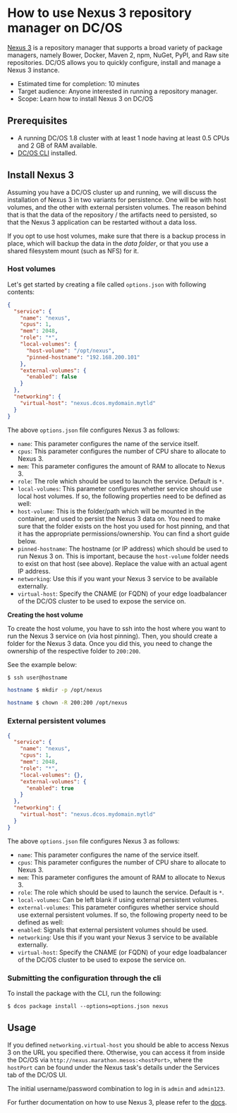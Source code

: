 # How to use Nexus 3 repository manager on DC/OS

[Nexus 3](http://www.sonatype.org/nexus/) is a repository manager that supports a broad variety of package managers, namely Bower, Docker, Maven 2, npm, NuGet, PyPI, and Raw site repositories. DC/OS allows you to quickly configure, install and manage a Nexus 3 instance.

- Estimated time for completion: 10 minutes
- Target audience: Anyone interested in running a repository manager.
- Scope: Learn how to install Nexus 3 on DC/OS

## Prerequisites

- A running DC/OS 1.8 cluster with at least 1 node having at least 0.5 CPUs and 2 GB of RAM available.
- [DC/OS CLI](https://dcos.io/docs/1.8/usage/cli/install/) installed.

## Install Nexus 3

Assuming you have a DC/OS cluster up and running, we will discuss the installation of Nexus 3 in two variants for persistence. One will be with host volumes, and the other with external persisten volumes. The reason behind that is that the data of the repository / the artifacts need to persisted, so that the Nexus 3 application can be restarted without a data loss. 

If you opt to use host volumes, make sure that there is a backup process in place, which will backup the data in the *data folder*, or that you use a shared filesystem mount (such as NFS) for it.

### Host volumes

Let's get started by creating a file called `options.json` with following contents:

```json
{
  "service": {
    "name": "nexus",
    "cpus": 1,
    "mem": 2048,
    "role": "*",
    "local-volumes": {
      "host-volume": "/opt/nexus",
      "pinned-hostname": "192.168.200.101"
    },
    "external-volumes": {
      "enabled": false
    }
  },
  "networking": {
    "virtual-host": "nexus.dcos.mydomain.mytld"
  }
}
```

The above `options.json` file configures Nexus 3 as follows:

- `name`: This parameter configures the name of the service itself.
- `cpus`: This parameter configures the number of CPU share to allocate to Nexus 3.
- `mem`: This parameter configures the amount of RAM to allocate to Nexus 3.
- `role`: The role which should be used to launch the service. Default is `*`.
- `local-volumes`: This parameter configures whether service should use local host volumes. If so, the following properties need to be defined as well:
 - `host-volume`: This is the folder/path which will be mounted in the container, and used to persist the Nexus 3 data on. You need to make sure that the folder exists on the host you used for host pinning, and that it has the appropriate permissions/ownership. You can find a short guide below.
 - `pinned-hostname`: The hostname (or IP address) which should be used to run Nexus 3 on. This is important, because the `host-volume` folder needs to exist on that host (see above). Replace the value with an actual agent IP address.
- `networking`: Use this if you want your Nexus 3 service to be available externally.
 - `virtual-host`: Specify the CNAME (or FQDN) of your edge loadbalancer of the DC/OS cluster to be used to expose the service on.

**Creating the host volume**

To create the host volume, you have to ssh into the host where you want to run the Nexus 3 service on (via host pinning). Then, you should create a folder for the Nexus 3 data. Once you did this, you need to change the ownership of the respective folder to `200:200`. 

See the example below:

```bash
$ ssh user@hostname

hostname $ mkdir -p /opt/nexus

hostname $ chown -R 200:200 /opt/nexus
```

### External persistent volumes

```json
{
  "service": {
    "name": "nexus",
    "cpus": 1,
    "mem": 2048,
    "role": "*",
    "local-volumes": {},
    "external-volumes": {
      "enabled": true
    }
  },
  "networking": {
    "virtual-host": "nexus.dcos.mydomain.mytld"
  }
}
```

The above `options.json` file configures Nexus 3 as follows:

- `name`: This parameter configures the name of the service itself.
- `cpus`: This parameter configures the number of CPU share to allocate to Nexus 3.
- `mem`: This parameter configures the amount of RAM to allocate to Nexus 3.
- `role`: The role which should be used to launch the service. Default is `*`.
- `local-volumes`: Can be left blank if using external persistent volumes.
- `external-volumes`: This parameter configures whether service should use external persistent volumes. If so, the following property need to be defined as well:
 - `enabled`: Signals that external persistent volumes should be used.
- `networking`: Use this if you want your Nexus 3 service to be available externally.
 - `virtual-host`: Specify the CNAME (or FQDN) of your edge loadbalancer of the DC/OS cluster to be used to expose the service on.
 
### Submitting the configuration through the cli

To install the package with the CLI, run the following:
```
$ dcos package install --options=options.json nexus
```

## Usage

If you defined `networking.virtual-host` you should be able to access Nexus 3 on the URL you specified there. Otherwise, you can access it from inside the DC/OS via `http://nexus.marathon.mesos:<hostPort>`, where the `hostPort` can be found under the Nexus task's details under the Services tab of the DC/OS UI. 

The initial username/password combination to log in is `admin` and `admin123`.

For further documentation on how to use Nexus 3, please refer to the [docs](http://books.sonatype.com/nexus-book/index.html).
